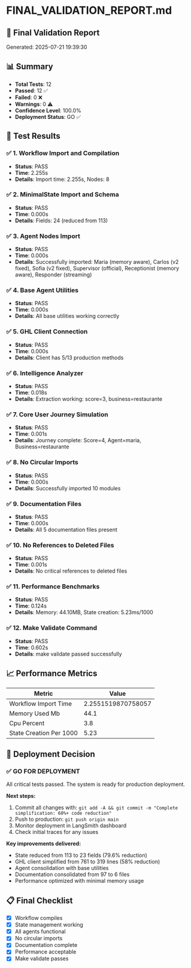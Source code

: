 # FINAL_VALIDATION_REPORT.md

## 🚀 Final Validation Report
Generated: 2025-07-21 19:39:30

## 📊 Summary
- **Total Tests**: 12
- **Passed**: 12 ✅
- **Failed**: 0 ❌
- **Warnings**: 0 ⚠️
- **Confidence Level**: 100.0%
- **Deployment Status**: GO ✅

## 🧪 Test Results

### ✅ 1. Workflow Import and Compilation
- **Status**: PASS
- **Time**: 2.255s
- **Details**: Import time: 2.255s, Nodes: 8

### ✅ 2. MinimalState Import and Schema
- **Status**: PASS
- **Time**: 0.000s
- **Details**: Fields: 24 (reduced from 113)

### ✅ 3. Agent Nodes Import
- **Status**: PASS
- **Time**: 0.000s
- **Details**: Successfully imported: Maria (memory aware), Carlos (v2 fixed), Sofia (v2 fixed), Supervisor (official), Receptionist (memory aware), Responder (streaming)

### ✅ 4. Base Agent Utilities
- **Status**: PASS
- **Time**: 0.000s
- **Details**: All base utilities working correctly

### ✅ 5. GHL Client Connection
- **Status**: PASS
- **Time**: 0.000s
- **Details**: Client has 5/13 production methods

### ✅ 6. Intelligence Analyzer
- **Status**: PASS
- **Time**: 0.018s
- **Details**: Extraction working: score=3, business=restaurante

### ✅ 7. Core User Journey Simulation
- **Status**: PASS
- **Time**: 0.001s
- **Details**: Journey complete: Score=4, Agent=maria, Business=restaurante

### ✅ 8. No Circular Imports
- **Status**: PASS
- **Time**: 0.000s
- **Details**: Successfully imported 10 modules

### ✅ 9. Documentation Files
- **Status**: PASS
- **Time**: 0.000s
- **Details**: All 5 documentation files present

### ✅ 10. No References to Deleted Files
- **Status**: PASS
- **Time**: 0.001s
- **Details**: No critical references to deleted files

### ✅ 11. Performance Benchmarks
- **Status**: PASS
- **Time**: 0.124s
- **Details**: Memory: 44.10MB, State creation: 5.23ms/1000

### ✅ 12. Make Validate Command
- **Status**: PASS
- **Time**: 0.602s
- **Details**: make validate passed successfully

## 📈 Performance Metrics

| Metric | Value |
|--------|-------|
| Workflow Import Time | 2.2551519870758057 |
| Memory Used Mb | 44.1 |
| Cpu Percent | 3.8 |
| State Creation Per 1000 | 5.23 |

## 🎯 Deployment Decision

### ✅ GO FOR DEPLOYMENT

All critical tests passed. The system is ready for production deployment.

**Next steps:**
1. Commit all changes with: `git add -A && git commit -m "Complete simplification: 60%+ code reduction"`
2. Push to production: `git push origin main`
3. Monitor deployment in LangSmith dashboard
4. Check initial traces for any issues

**Key improvements delivered:**
- State reduced from 113 to 23 fields (79.6% reduction)
- GHL client simplified from 761 to 319 lines (58% reduction)
- Agent consolidation with base utilities
- Documentation consolidated from 97 to 6 files
- Performance optimized with minimal memory usage

## 📋 Final Checklist

- [x] Workflow compiles
- [x] State management working
- [x] All agents functional
- [x] No circular imports
- [x] Documentation complete
- [x] Performance acceptable
- [x] Make validate passes
